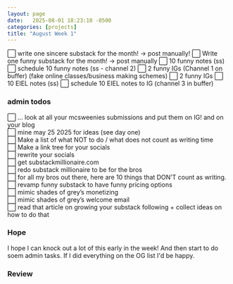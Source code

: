 ```yaml
---
layout: page
date:   2025-08-01 18:23:10 -0500
categories: [projects]
title: "August Week 1"
---
```

⬜ write one sincere substack for the month! → post manually!
⬜ Write one funny substack for the month! → post manually
⬜ 10 funny notes (ss)
⬜ schedule 10 funny notes (ss - channel 2) 
⬜ 2 funny IGs (Channel 1 on buffer) (fake online classes/business making schemes)
⬜ 2 funny IGs
⬜ 10 EIEL notes (ss)
⬜ schedule 10 EIEL notes to IG  (channel 3 in buffer)

### admin todos
⬜ … look at all your mcsweenies submissions and put them on IG! and on your blog  
⬜ mine may 25 2025 for ideas (see day one)  
⬜ Make a list of what NOT to do / what does not count as writing time  
⬜ Make a link tree for your socials  
⬜ rewrite your socials  
⬜ get substackmillionaire.com   
⬜ redo substack millionaire to be for the bros  
⬜ for all my bros out there, here are 10 things that DON’T count as writing.   
⬜ revamp funny substack to have funny pricing options  
⬜ mimic shades of grey’s monetizing   
⬜ mimic shades of grey’s welcome email  
⬜ read that article on growing your substack following + collect ideas on how to do that  

### Hope
I hope I can knock out a lot of this early in the week! And then start to do soem admin tasks. If I did everything on the OG list I'd be happy. 
### Review
